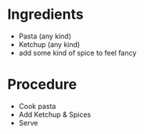 # Ingredients
- Pasta (any kind)
- Ketchup (any kind)
- add some kind of spice to feel fancy

# Procedure
- Cook pasta
- Add Ketchup & Spices
- Serve
